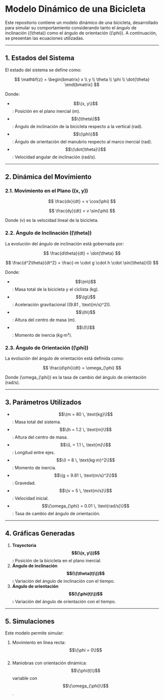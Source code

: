 # Modelo Dinámico de una Bicicleta

Este repositorio contiene un modelo dinámico de una bicicleta, desarrollado para simular su comportamiento considerando tanto el ángulo de inclinación (\(\theta\)) como el ángulo de orientación (\(\phi\)). A continuación, se presentan las ecuaciones utilizadas.

---

## 1. Estados del Sistema

El estado del sistema se define como:

$$
\mathbf{z} = \begin{bmatrix} x \\ y \\ \theta \\ \phi \\ \dot{\theta} \end{bmatrix}
$$

Donde:
- $$\(x, y\)$$: Posición en el plano inercial (m).
- $$\(\theta\)$$: Ángulo de inclinación de la bicicleta respecto a la vertical (rad).
- $$\(\phi\)$$: Ángulo de orientación del manubrio respecto al marco inercial (rad).
- $$\(\dot{\theta}\)$$: Velocidad angular de inclinación (rad/s).

---

## 2. Dinámica del Movimiento

### 2.1. Movimiento en el Plano (\(x, y\))

$$
\frac{dx}{dt} = v \cos(\phi)
$$

$$
\frac{dy}{dt} = v \sin(\phi)
$$

Donde \(v\) es la velocidad lineal de la bicicleta.

### 2.2. Ángulo de Inclinación (\(\theta\))

La evolución del ángulo de inclinación está gobernada por:

$$
\frac{d\theta}{dt} = \dot{\theta}
$$

$$
\frac{d^2\theta}{dt^2} = \frac{-m \cdot g \cdot h \cdot \sin(\theta)}{I}
$$

Donde:
- $$\(m\)$$: Masa total de la bicicleta y el ciclista (kg).
- $$\(g\)$$: Aceleración gravitacional (\(9.81 \, \text{m/s}^2\)).
- $$\(h\)$$: Altura del centro de masa (m).
- $$\(I\)$$: Momento de inercia (kg·m²).

### 2.3. Ángulo de Orientación (\(\phi\))

La evolución del ángulo de orientación está definida como:

$$
\frac{d\phi}{dt} = \omega_{\phi}
$$

Donde \(\omega_{\phi}\) es la tasa de cambio del ángulo de orientación (rad/s).

---

## 3. Parámetros Utilizados

- $$\(m = 80 \, \text{kg}\)$$: Masa total del sistema.
- $$\(h = 1.2 \, \text{m}\)$$: Altura del centro de masa.
- $$\(L = 1.1 \, \text{m}\)$$: Longitud entre ejes.
- $$\(I = 8 \, \text{kg·m}^2\)$$: Momento de inercia.
- $$\(g = 9.81 \, \text{m/s}^2\)$$: Gravedad.
- $$\(v = 5 \, \text{m/s}\)$$: Velocidad inicial.
- $$\(\omega_{\phi} = 0.01 \, \text{rad/s}\)$$: Tasa de cambio del ángulo de orientación.

---

## 4. Gráficas Generadas

1. **Trayectoria $$(\(x, y\))$$:** Posición de la bicicleta en el plano inercial.
2. **Ángulo de inclinación $$(\(\theta(t)\))$$:** Variación del ángulo de inclinación con el tiempo.
3. **Ángulo de orientación $$(\(\phi(t)\))$$:** Variación del ángulo de orientación con el tiempo.

---

## 5. Simulaciones

Este modelo permite simular:
1. Movimiento en línea recta: $$\(\phi = 0\)$$.
2. Maniobras con orientación dinámica: $$\(\phi(t)\)$$ variable con $$\(\omega_{\phi}\)$$.

